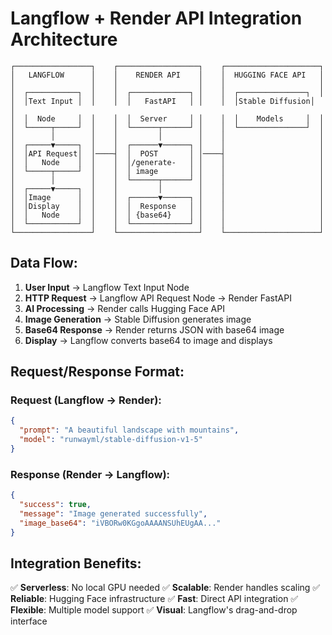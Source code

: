 # Langflow + Render API Integration Architecture

```
┌─────────────────┐    ┌──────────────────┐    ┌─────────────────────┐
│   LANGFLOW      │    │    RENDER API    │    │  HUGGING FACE API   │
│                 │    │                  │    │                     │
│  ┌───────────┐  │    │  ┌─────────────┐ │    │  ┌───────────────┐  │
│  │Text Input │  │    │  │   FastAPI   │ │    │  │Stable Diffusion│  │
│  │  Node     │  │    │  │  Server     │ │    │  │    Models     │  │
│  └─────┬─────┘  │    │  └──────┬──────┘ │    │  └───────────────┘  │
│        │        │    │         │        │    │                     │
│  ┌─────▼─────┐  │    │  ┌──────▼──────┐ │    │                     │
│  │API Request│  │────┤  │  POST       │ │────┤                     │
│  │   Node    │  │    │  │/generate-   │ │    │                     │
│  └─────┬─────┘  │    │  │ image       │ │    │                     │
│        │        │    │  └──────┬──────┘ │    │                     │
│  ┌─────▼─────┐  │    │         │        │    │                     │
│  │Image      │  │    │  ┌──────▼──────┐ │    │                     │
│  │Display    │  │    │  │  Response   │ │    │                     │
│  │   Node    │  │    │  │ {base64}    │ │    │                     │
│  └───────────┘  │    │  └─────────────┘ │    │                     │
└─────────────────┘    └──────────────────┘    └─────────────────────┘
```

## Data Flow:

1. **User Input** → Langflow Text Input Node
2. **HTTP Request** → Langflow API Request Node → Render FastAPI
3. **AI Processing** → Render calls Hugging Face API
4. **Image Generation** → Stable Diffusion generates image
5. **Base64 Response** → Render returns JSON with base64 image
6. **Display** → Langflow converts base64 to image and displays

## Request/Response Format:

### Request (Langflow → Render):
```json
{
  "prompt": "A beautiful landscape with mountains",
  "model": "runwayml/stable-diffusion-v1-5"
}
```

### Response (Render → Langflow):
```json
{
  "success": true,
  "message": "Image generated successfully",
  "image_base64": "iVBORw0KGgoAAAANSUhEUgAA..."
}
```

## Integration Benefits:

✅ **Serverless**: No local GPU needed
✅ **Scalable**: Render handles scaling
✅ **Reliable**: Hugging Face infrastructure
✅ **Fast**: Direct API integration
✅ **Flexible**: Multiple model support
✅ **Visual**: Langflow's drag-and-drop interface
